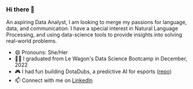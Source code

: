 ### Hi there 👋

An aspiring Data Analyst, I am looking to merge my passions for language, data, and communication. I have a special interest in Natural Language Processing, and using data-science tools to provide insights into solving real-world problems.

- 😄 Pronouns: She/Her
- 👩‍🎓 I graduated from Le Wagon's Data Science Bootcamp in December, 2022
- 🎮 I had fun building DotaDubs, a predictive AI for esports ([repo](https://github.com/guntermhannah/1039_esports.git))
- 📫 Connect with me on [LinkedIn](https://www.linkedin.com/in/jasmine-zyp/)
